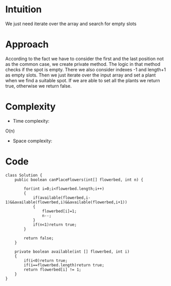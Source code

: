 # Intuition
<!-- Describe your first thoughts on how to solve this problem. -->
We just need iterate over the array and search for empty slots
# Approach
<!-- Describe your approach to solving the problem. -->
According to the fact we have to consider the first and the last position not as the common case, we create private method. The logic in that method checks if the spot is empty. There we also consider indexes -1 and length+1 as empty slots. Then we just iterate over the input array and set a plant when we find a suitable spot. If we are able to set all the plants we return true, otherwise we return false. 
# Complexity
- Time complexity:
<!-- Add your time complexity here, e.g. $$O(n)$$ -->
O(n)
- Space complexity:
<!-- Add your space complexity here, e.g. $$O(n)$$ -->

# Code
```
class Solution {
    public boolean canPlaceFlowers(int[] flowerbed, int n) {

        for(int i=0;i<flowerbed.length;i++)
        {
            if(available(flowerbed,i-1)&&available(flowerbed,i)&&available(flowerbed,i+1))
            {
                flowerbed[i]=1;
                n--;
            }
            if(n<1)return true;
        }

        return false;
    }

    private boolean available(int [] flowerbed, int i)
    {
        if(i<0)return true;
        if(i==flowerbed.length)return true;
        return flowerbed[i] != 1;
    }
}
```